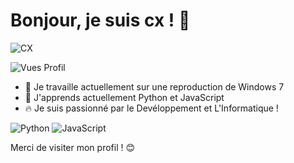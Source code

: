 # Bonjour, je suis cx ! 👋

![CX](https://img.shields.io/badge/CX-a74fff)

![Vues Profil](https://komarev.com/ghpvc/?username=VotreNomUtilisateur&color=blueviolet)

- 🔭 Je travaille actuellement sur une reproduction de Windows 7
- 🌱 J'apprends actuellement Python et JavaScript
- 🔥 Je suis passionné par le Devéloppement et L'Informatique !

![Python](https://img.shields.io/badge/Python-3776AB?style=for-the-badge&logo=python&logoColor=white)
![JavaScript](https://img.shields.io/badge/JavaScript-F7DF1E?style=for-the-badge&logo=javascript&logoColor=black)


Merci de visiter mon profil ! 😊
